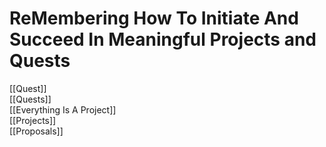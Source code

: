 # ReMembering How To Initiate And Succeed In Meaningful Projects and Quests

[[Quest]]  
[[Quests]]  
[[Everything Is A Project]]  
[[Projects]]  
[[Proposals]]  
